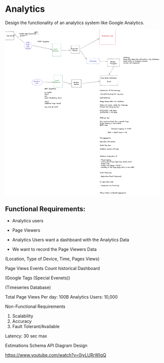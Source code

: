 

# Analytics

Design the functionality of an analytics system like Google Analytics.

![Analytics](./Untitled20.png)

## Functional Requirements:

- Analytics users
- Page Viewers

- Analytics Users want a dashboard with the Analytics Data
- We want to record the Page Viewers Data

(Location, Type of Device, Time, Pages Views)



Page Views Events Count historical Dashboard


(Google Tags (Special Evenets))

(Timeseries Database)


Total Page Views Per day: 100B
Analytics Users: 10,000


Non-Functional Requirements

1. Scalability
2. Accuracy 
3. Fault Tolerant/Available

Latency: 30 sec max


Estimations
Schema
API
Diagram Design





https://www.youtube.com/watch?v=0iyLURrWIgQ



